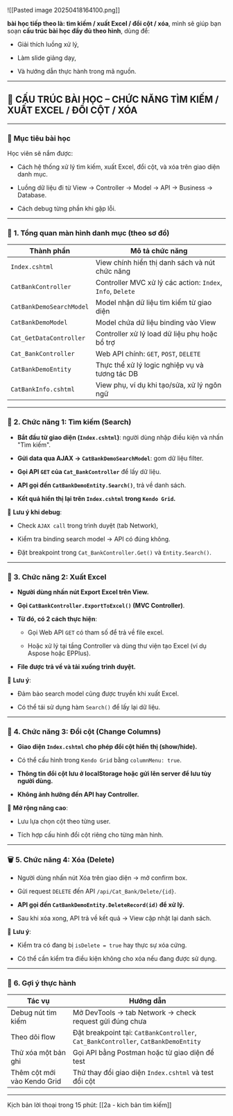 ![[Pasted image 20250418164100.png]]

**bài học tiếp theo là: tìm kiếm / xuất Excel / đổi cột / xóa**, mình sẽ giúp bạn soạn **cấu trúc bài học đầy đủ theo hình**, dùng để:

- Giải thích luồng xử lý,
    
- Làm slide giảng dạy,
    
- Và hướng dẫn thực hành trong mã nguồn.
    

---

## 🧭 **CẤU TRÚC BÀI HỌC – CHỨC NĂNG TÌM KIẾM / XUẤT EXCEL / ĐỔI CỘT / XÓA**

---

### 🎯 **Mục tiêu bài học**

Học viên sẽ nắm được:

- Cách hệ thống xử lý tìm kiếm, xuất Excel, đổi cột, và xóa trên giao diện danh mục.
    
- Luồng dữ liệu đi từ View → Controller → Model → API → Business → Database.
    
- Cách debug từng phần khi gặp lỗi.
    

---

### 🧩 **1. Tổng quan màn hình danh mục (theo sơ đồ)**

|Thành phần|Mô tả chức năng|
|---|---|
|`Index.cshtml`|View chính hiển thị danh sách và nút chức năng|
|`CatBankController`|Controller MVC xử lý các action: `Index`, `Info`, `Delete`|
|`CatBankDemoSearchModel`|Model nhận dữ liệu tìm kiếm từ giao diện|
|`CatBankDemoModel`|Model chứa dữ liệu binding vào View|
|`Cat_GetDataController`|Controller xử lý load dữ liệu phụ hoặc bổ trợ|
|`Cat_BankController`|Web API chính: `GET`, `POST`, `DELETE`|
|`CatBankDemoEntity`|Thực thể xử lý logic nghiệp vụ và tương tác DB|
|`CatBankInfo.cshtml`|View phụ, ví dụ khi tạo/sửa, xử lý ngôn ngữ|

---

### 🔎 **2. Chức năng 1: Tìm kiếm (Search)**

- **Bắt đầu từ giao diện (`Index.cshtml`)**: người dùng nhập điều kiện và nhấn "Tìm kiếm".
    
- **Gửi data qua AJAX → `CatBankDemoSearchModel`**: gom dữ liệu filter.
    
- **Gọi API `GET` của `Cat_BankController`** để lấy dữ liệu.
    
- **API gọi đến `CatBankDemoEntity.Search()`**, trả về danh sách.
    
- **Kết quả hiển thị lại trên `Index.cshtml` trong `Kendo Grid`.**
    

🧩 **Lưu ý khi debug**:

- Check `AJAX call` trong trình duyệt (tab Network),
    
- Kiểm tra binding search model → API có đúng không.
    
- Đặt breakpoint trong `Cat_BankController.Get()` và `Entity.Search()`.
    

---

### 📁 **3. Chức năng 2: Xuất Excel**

- **Người dùng nhấn nút Export Excel trên View.**
    
- **Gọi `CatBankController.ExportToExcel()` (MVC Controller)**.
    
- **Từ đó, có 2 cách thực hiện**:
    
    - Gọi Web API `GET` có tham số để trả về file excel.
        
    - Hoặc xử lý tại tầng Controller và dùng thư viện tạo Excel (ví dụ Aspose hoặc EPPlus).
        
- **File được trả về và tải xuống trình duyệt.**
    

🧩 **Lưu ý**:

- Đảm bảo search model cũng được truyền khi xuất Excel.
    
- Có thể tái sử dụng hàm `Search()` để lấy lại dữ liệu.
    

---

### 🧩 **4. Chức năng 3: Đổi cột (Change Columns)**

- **Giao diện `Index.cshtml` cho phép đổi cột hiển thị (show/hide).**
    
- Có thể cấu hình trong `Kendo Grid` bằng `columnMenu: true`.
    
- **Thông tin đổi cột lưu ở localStorage hoặc gửi lên server để lưu tùy người dùng.**
    
- **Không ảnh hưởng đến API hay Controller.**
    

🧩 **Mở rộng nâng cao**:

- Lưu lựa chọn cột theo từng user.
    
- Tích hợp cấu hình đổi cột riêng cho từng màn hình.
    

---

### 🗑️ **5. Chức năng 4: Xóa (Delete)**

- Người dùng nhấn nút Xóa trên giao diện → mở confirm box.
    
- Gửi request `DELETE` đến API `/api/Cat_Bank/Delete/{id}`.
    
- **API gọi đến `CatBankDemoEntity.DeleteRecord(id)` để xử lý.**
    
- Sau khi xóa xong, API trả về kết quả → View cập nhật lại danh sách.
    

🧩 **Lưu ý**:

- Kiểm tra có đang bị `isDelete = true` hay thực sự xóa cứng.
    
- Có thể cần kiểm tra điều kiện không cho xóa nếu đang được sử dụng.
    

---

### 🧪 **6. Gợi ý thực hành**

|Tác vụ|Hướng dẫn|
|---|---|
|Debug nút tìm kiếm|Mở DevTools → tab Network → check request gửi đúng chưa|
|Theo dõi flow|Đặt breakpoint tại: `CatBankController`, `Cat_BankController`, `CatBankDemoEntity`|
|Thử xóa một bản ghi|Gọi API bằng Postman hoặc từ giao diện để test|
|Thêm cột mới vào Kendo Grid|Thử thay đổi giao diện `Index.cshtml` và test đổi cột|

---

Kịch bản lời thoại trong 15 phút: [[2a - kich bản tìm kiếm]]
